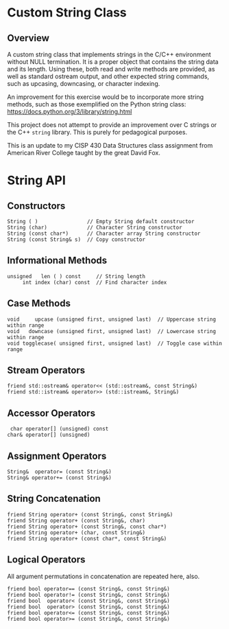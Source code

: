 Custom String Class
===================

Overview
----------
A custom string class that implements strings in the C/C++
environment without NULL termination. It is a proper object
that contains the string data and its length. Using these,
both read and write methods are provided, as well as 
standard ostream output, and other expected string commands,
such as upcasing, downcasing, or character indexing. 

An improvement for this exercise would be to incorporate more
string methods, such as those exemplified on the Python string
class: https://docs.python.org/3/library/string.html

This project does not attempt to provide an improvement
over C strings or the C++ `string` library. This is purely for
pedagogical purposes.

This is an update to my CISP 430 Data Structures class 
assignment from American River College taught by the great
David Fox. 


String API
==========


Constructors
------------
```
String ( )                // Empty String default constructor
String (char)             // Character String constructor
String (const char*)      // Character array String constructor
String (const String& s)  // Copy constructor
```

Informational Methods
---------------------
```
unsigned   len ( ) const     // String length
     int index (char) const  // Find character index
```

Case Methods
------------
```
void     upcase (unsigned first, unsigned last)  // Uppercase string within range
void   downcase (unsigned first, unsigned last)  // Lowercase string within range
void togglecase( unsigned first, unsigned last)  // Toggle case within range
```

Stream Operators
----------------
```
friend std::ostream& operator<< (std::ostream&, const String&)
friend std::istream& operator>> (std::istream&, String&)
```

Accessor Operators
------------------
```
 char operator[] (unsigned) const
char& operator[] (unsigned)
```

Assignment Operators
--------------------
```
String&  operator= (const String&)
String& operator+= (const String&)
```

String Concatenation
--------------------
```
friend String operator+ (const String&, const String&)
friend String operator+ (const String&, char)
friend String operator+ (const String&, const char*)
friend String operator+ (char, const String&)
friend String operator+ (const char*, const String&)
```

Logical Operators
-----------------
All argument permutations in concatenation are repeated here, also.
```
friend bool operator== (const String&, const String&)
friend bool operator!= (const String&, const String&)
friend bool  operator< (const String&, const String&)
friend bool  operator> (const String&, const String&)
friend bool operator<= (const String&, const String&)
friend bool operator>= (const String&, const String&)
```

